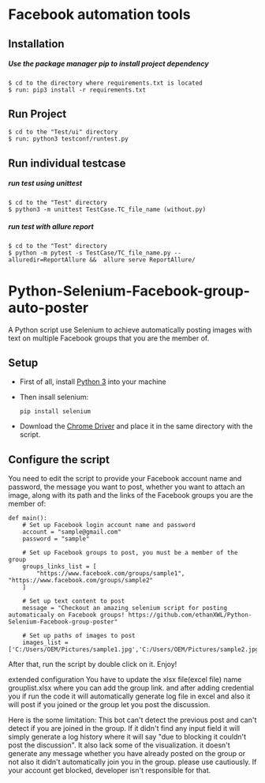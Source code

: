 # Facebook automation tools

## Installation
##### Use the package manager pip to install project dependency

    $ cd to the directory where requirements.txt is located
    $ run: pip3 install -r requirements.txt


## Run Project

    $ cd to the "Test/ui" directory
    $ run: python3 testconf/runtest.py


## Run individual testcase

 ##### run test using unittest

    $ cd to the "Test" directory
    $ python3 -m unittest TestCase.TC_file_name (without.py)
    
##### run test with allure report

    $ cd to the "Test" directory
    $ python -m pytest -s TestCase/TC_file_name.py --alluredir=ReportAllure &&  allure serve ReportAllure/

# Python-Selenium-Facebook-group-auto-poster
A Python script use Selenium to achieve automatically posting images with text on multiple Facebook groups that you are the member of.

Setup
----------
 - First of all, install [Python 3](https://www.python.org/downloads/) into your machine
 
 - Then insall selenium:
   ```
   pip install selenium
   ```
 - Download the [Chrome Driver](http://chromedriver.chromium.org/downloads) and place it in the same directory with the script.
 
Configure the script
----------
You need to edit the script to provide your Facebook account name and password, the message you want to post, whether you want to attach an image, along with its path and the links of the Facebook groups you are the member of:
``` 
def main():
    # Set up Facebook login account name and password
    account = "sample@gmail.com"
    password = "sample"

    # Set up Facebook groups to post, you must be a member of the group
    groups_links_list = [
        "https://www.facebook.com/groups/sample1", "https://www.facebook.com/groups/sample2"
    ]

    # Set up text content to post
    message = "Checkout an amazing selenium script for posting automaticaaly on Facebook groups! https://github.com/ethanXWL/Python-Selenium-Facebook-group-poster"

    # Set up paths of images to post
    images_list = ['C:/Users/OEM/Pictures/sample1.jpg','C:/Users/OEM/Pictures/sample2.jpg']
 ```
 
After that, run the script by double click on it. Enjoy!

extended configuration
You have to update the xlsx file(excel file) name grouplist.xlsx where you can add the group link.
and after adding credential you if run the code it will automatically generate log file in excel and also it will post if you joined or the group let you post the discussion.

Here is the some limitation:
This bot can't detect the previous post and can't detect if you are joined in the group. If it didn't find any input field it will simply generate a log history where it will say "due to blocking it couldn't post the discussion".
It also lack some of the visualization. it doesn't generate any message whether you have already posted on the group or not also it didn't automatically join you in the group.
please use cautiously. If your account get blocked, developer isn't responsible for that.

